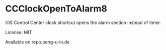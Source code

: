 # CCClockOpenToAlarm8
iOS Control Center clock shortcut opens the alarm section instead of timer.

License: MIT

Available on repo.peng-u-in.de
